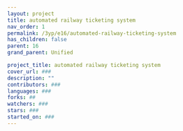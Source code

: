 ```yaml
---
layout: project
title: automated railway ticketing system
nav_order: 1
permalink: /3yp/e16/automated-railway-ticketing-system
has_children: false
parent: 16
grand_parent: Unified

project_title: automated railway ticketing system
cover_url: ###
description: ""
contributors: ###
languages: ###
forks: ##
watchers: ###
stars: ###
started_on: ###
---
```

    